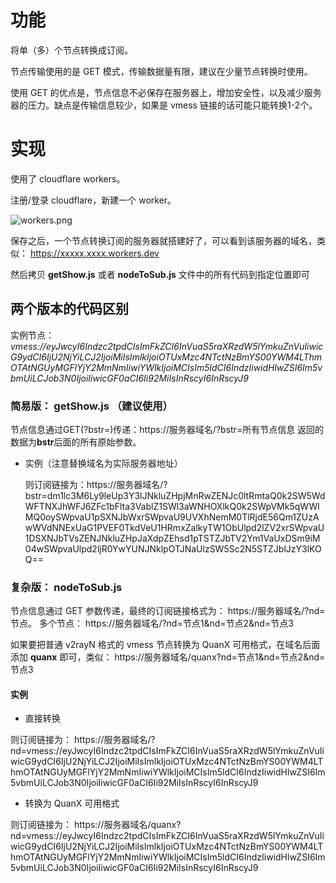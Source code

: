 # 功能

将单（多）个节点转换成订阅。

节点传输使用的是 GET 模式，传输数据量有限，建议在少量节点转换时使用。

使用 GET 的优点是，节点信息不必保存在服务器上，增加安全性，以及减少服务器的压力。缺点是传输信息较少，如果是 vmess 链接的话可能只能转换1-2个。

# 实现

使用了 cloudflare workers。

注册/登录 cloudflare，新建一个 worker。

![workers.png](https://i.loli.net/2020/03/23/rB5qfHFiRIb73jd.png)

保存之后，一个节点转换订阅的服务器就搭建好了，可以看到该服务器的域名，类似： https://xxxxx.xxxx.workers.dev 

然后拷贝 **getShow.js** 或者 **nodeToSub.js** 文件中的所有代码到指定位置即可


## 两个版本的代码区别

实例节点：*vmess://eyJwcyI6Indzc2tpdCIsImFkZCI6InVuaS5raXRzdW5lYmkuZnVuIiwicG9ydCI6IjU2NjYiLCJ2IjoiMiIsImlkIjoiOTUxMzc4NTctNzBmYS00YWM4LThmOTAtNGUyMGFlYjY2MmNmIiwiYWlkIjoiMCIsIm5ldCI6IndzIiwidHlwZSI6Im5vbmUiLCJob3N0IjoiIiwicGF0aCI6Ii92MiIsInRscyI6InRscyJ9*

### 简易版： **getShow.js** （建议使用）
  
节点信息通过GET(?bstr=)传递：https://服务器域名/?bstr=所有节点信息
返回的数据为**bstr**后面的所有原始参数。

- 实例（注意替换域名为实际服务器地址）
  
  则订阅链接为：https://服务器域名/?bstr=dm1lc3M6Ly9leUp3Y3lJNkluZHpjMnRwZENJc0ltRmtaQ0k2SW5WdWFTNXJhWFJ6ZFc1bFlta3VablZ1SWl3aWNHOXlkQ0k2SWpVMk5qWWlMQ0oySWpvaU1pSXNJbWxrSWpvaU9UVXhNemM0TlRjdE56Qm1ZUzAwWVdNNExUaG1PVEF0TkdVeU1HRmxZalkyTW1ObUlpd2lZV2xrSWpvaU1DSXNJbTVsZENJNkluZHpJaXdpZEhsd1pTSTZJbTV2Ym1VaUxDSm9iM04wSWpvaUlpd2ljR0YwYUNJNklpOTJNaUlzSW5Sc2N5STZJblJzY3lKOQ==


### 复杂版： **nodeToSub.js**

节点信息通过 GET 参数传递，最终的订阅链接格式为： https://服务器域名/?nd=节点。 
多个节点： https://服务器域名/?nd=节点1&nd=节点2&nd=节点3

如果要把普通 v2rayN 格式的 vmess 节点转换为 QuanX 可用格式，在域名后面添加 **quanx** 即可，类似： https://服务器域名/quanx?nd=节点1&nd=节点2&nd=节点3

#### 实例
- 直接转换

则订阅链接为： https://服务器域名/?nd=vmess://eyJwcyI6Indzc2tpdCIsImFkZCI6InVuaS5raXRzdW5lYmkuZnVuIiwicG9ydCI6IjU2NjYiLCJ2IjoiMiIsImlkIjoiOTUxMzc4NTctNzBmYS00YWM4LThmOTAtNGUyMGFlYjY2MmNmIiwiYWlkIjoiMCIsIm5ldCI6IndzIiwidHlwZSI6Im5vbmUiLCJob3N0IjoiIiwicGF0aCI6Ii92MiIsInRscyI6InRscyJ9

- 转换为 QuanX 可用格式

则订阅链接为： https://服务器域名/quanx?nd=vmess://eyJwcyI6Indzc2tpdCIsImFkZCI6InVuaS5raXRzdW5lYmkuZnVuIiwicG9ydCI6IjU2NjYiLCJ2IjoiMiIsImlkIjoiOTUxMzc4NTctNzBmYS00YWM4LThmOTAtNGUyMGFlYjY2MmNmIiwiYWlkIjoiMCIsIm5ldCI6IndzIiwidHlwZSI6Im5vbmUiLCJob3N0IjoiIiwicGF0aCI6Ii92MiIsInRscyI6InRscyJ9